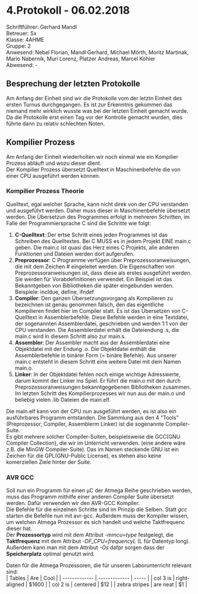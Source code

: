 # 4.Protokoll - 06.02.2018
Schriftführer: Gerhard Mandl  
Betreuer: Sx  
Klasse: 4AHME  
Gruppe: 2  
Anwesend: Nebel Florian, Mandl Gerhard, Michael Mörth, Moritz Martinak, Mario Nabernik, Muri Lorenz, Platzer Andreas, Marcel Köhler  
Abwesend: -  

## Besprechung der letzten Protokolle
Am Anfang der Einheit sind wir die Protokolle vom der letztn Einheit des ersten Turnus durchgegangen. Es ist zur Erkenntnis gekommen das niemand mehr wirklich wusste was bei der letzten Einheit gemacht wurde. Da die Protokolle erst einen Tag vor der Kontrolle gemacht wurden, dies führte dann zu relativ schlechten Noten.  

## Kompilier Prozess
Am Anfang der Einheit wiederholten wir noch einmal wie ein Kompilier Prozess abläuft und wozu dieser dient.  
Der Kompilier Prozess übersetzt Quelltext in Maschinenbefehle die von einer CPU ausgeführt werden können.  

### Kompilier Prozess Theorie
Quelltext, egal welcher Sprache, kann nicht direk von der CPU verstanden und ausgeführt werden. Daher muss dieser in Maschinenbefehle übersetzt werden. Die Übersetzun des Programmes erfolgt in mehreren Schritten, im Falle der Programmiersprache C sind die Schritte wie folgt:  
  1. __C-Quelltext__: Der ertse Schritt eines jeden Programmes ist das Schreiben des Quelltextes. Bei C MUSS es in jedem Projekt EINE     main.c geben. Die main.c ist quasi das Herz eines C Projekts, alle anderen Funktionen und Dateien werden dort aufgerufen.  
  2. __Preprozessor__: C Programme verfügen über Preprozessoranweisungen, die mit dem Zeichen # eingeleitet werden. Die Eigenschaften     von Preprozessoranweisungen ist, dass diese als erstes ausgeführt werden. Sie werden für Vorabdefinitionen verwendet. Ein Beispiel ist   das Bekanntgeben von Bibliotheken die später eingebunden werden.  
  Beispiele: incldue, define, ifndef  
  3. __Compiler__: Den ganzen Übersetzungsvorgang als Kompilieren zu bezeichnen ist genau genommen falsch, den das eigentliche             Kompilieren findet hier im Compiler statt. Es ist das Übersetzen von C-Quelltext in Assemblerbefehle. Diese Befehle werden in eine       Textdatei, der sogenannten Assemblerdatei, geschrieben und werden 1:1 von der CPU verstanden. Die Assemblerdatei erhält die             Dateiendung .s, die main.c wird in diesem Schritt also zur main.s.  
  4. __Assembler__: Der Assembler macht aus der Assemblerdatei eine Objektdatei mit der Endung .o. Die Objektdatei enthält die             Assemblerbefehle in binärer Form (= binäre Befehle). Aus unserer main.c entsteht in diesem Schritt eine weitere Datei mit dem Namen     main.o.  
  5. __Linker__: In der Objektdatei fehlen noch einige wichtige Adresswerte, darum kommt der Linker ins Spiel. Er führt die main.o mit     den durch Preprozessoranweisungen bekanntgegebenen Bibliotheken zusammen. Im letzten Schritt des Kompilierprozesses wir nun aus der     main.o und beliebig vielen .lib Dateien die main.elf.  

Die main.elf kann von der CPU nun ausgeführt werden, es ist also ein ausführbares Programm entstanden. Die Sammlung aus den 4 "Tools" (Preprozessor, Compiler, Assemblerm Linker) ist die sogenannte Compiler-Suite.  
Es gibt mehrere solcher Compiler-Suiten, beispielsweise die GCC(GNU Compiler Collection), die wir im Unterricht verwenden. (eine andere wäre z.B. die MinGW Compiler-Suite). Das im Namen steckende GNU ist ein Zeichen für die GPL(GNU-Public License), es stehen also keine komerziellen Ziele hinter der Suite.  

### AVR GCC
Soll nun ein Programm für einen µC der Atmega Reihe geschrieben werden, muss das Programm mithilfe einer anderen Compiler Suite übersetzt werden. Dafür verwenden wir den AVR-GCC Kompiler.  
Die Befehle für die einzelnen Schritte sind im Prinzip die Selben. Statt _gcc_ starten die Befehle nun mit avr-gcc. Außerdem muss der Kompiler wissen, um welchen Atmega Prozessor es sich handelt und welche Taktfrequenc dieser hat.  
Der __Prozessortyp__ wird mit dem Attribut _-mmcu=type_ festgelegt, die __Taktfrequenz__ mit dem Attribut _-DF_CPU=frequencyL_ (L für Datentyp long). Außerdem kann man mit dem Attribut _-Os_ dafpr sorgen dass der __Speicherplatz__ optimal genutzt wird.  

Daten für die Atmega Prozessoren, die für unseren Laborunterricht relevant sind:   
| Tables        | Are           | Cool  |
| ------------- | ------------- | ----- |
| col 3 is      | right-aligned | $1600 |
| col 2 is      | centered      |   $12 |
| zebra stripes | are neat      |    $1 |

